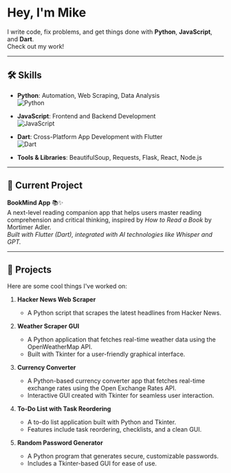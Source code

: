 # Hey, I'm Mike

I write code, fix problems, and get things done with **Python**, **JavaScript**, and **Dart**.  
Check out my work!

---

## 🛠 Skills

- **Python**: Automation, Web Scraping, Data Analysis  
  ![Python](https://img.shields.io/badge/Python-3776AB?style=flat&logo=python&logoColor=white)

- **JavaScript**: Frontend and Backend Development  
  ![JavaScript](https://img.shields.io/badge/JavaScript-323330?style=flat&logo=javascript&logoColor=F7DF1E)

- **Dart**: Cross-Platform App Development with Flutter  
  ![Dart](https://img.shields.io/badge/Dart-0175C2?style=flat&logo=dart&logoColor=white)

- **Tools & Libraries**: BeautifulSoup, Requests, Flask, React, Node.js

---

## 🚀 Current Project

**BookMind App** 📚✨  
A next-level reading companion app that helps users master reading comprehension and critical thinking, inspired by *How to Read a Book* by Mortimer Adler.  
*Built with Flutter (Dart), integrated with AI technologies like Whisper and GPT.*

---

## 🚀 Projects  
Here are some cool things I've worked on:  

1. **Hacker News Web Scraper**  
   - A Python script that scrapes the latest headlines from Hacker News.  

2. **Weather Scraper GUI**  
   - A Python application that fetches real-time weather data using the OpenWeatherMap API.  
   - Built with Tkinter for a user-friendly graphical interface.  

3. **Currency Converter**  
   - A Python-based currency converter app that fetches real-time exchange rates using the Open Exchange Rates API.  
   - Interactive GUI created with Tkinter for seamless user interaction.  

4. **To-Do List with Task Reordering**  
   - A to-do list application built with Python and Tkinter.  
   - Features include task reordering, checklists, and a clean GUI.  

5. **Random Password Generator**  
   - A Python program that generates secure, customizable passwords.  
   - Includes a Tkinter-based GUI for ease of use.
